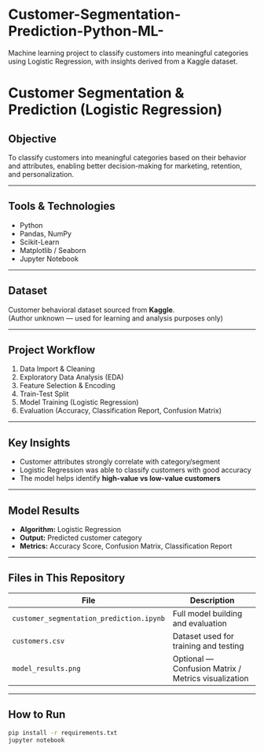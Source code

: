 # Customer-Segmentation-Prediction-Python-ML-
Machine learning project to classify customers into meaningful categories using Logistic Regression, with insights derived from a Kaggle dataset.
#  Customer Segmentation & Prediction (Logistic Regression)

##  Objective
To classify customers into meaningful categories based on their behavior and attributes, enabling better decision-making for marketing, retention, and personalization.

---

##  Tools & Technologies
- Python
- Pandas, NumPy
- Scikit-Learn
- Matplotlib / Seaborn
- Jupyter Notebook

---

##  Dataset
Customer behavioral dataset sourced from **Kaggle**.  
(Author unknown — used for learning and analysis purposes only)

---

##  Project Workflow
1. Data Import & Cleaning  
2. Exploratory Data Analysis (EDA)  
3. Feature Selection & Encoding  
4. Train-Test Split  
5. Model Training (Logistic Regression)  
6. Evaluation (Accuracy, Classification Report, Confusion Matrix)  

---

##  Key Insights
- Customer attributes strongly correlate with category/segment
- Logistic Regression was able to classify customers with good accuracy
- The model helps identify **high-value vs low-value customers**

---

##  Model Results
- **Algorithm:** Logistic Regression  
- **Output:** Predicted customer category  
- **Metrics:** Accuracy Score, Confusion Matrix, Classification Report

---

##  Files in This Repository
| File | Description |
|--------|------------|
| `customer_segmentation_prediction.ipynb` | Full model building and evaluation |
| `customers.csv` | Dataset used for training and testing |
| `model_results.png` | Optional — Confusion Matrix / Metrics visualization |

---

##  How to Run
```bash
pip install -r requirements.txt
jupyter notebook
